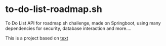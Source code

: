 # to-do-list-roadmap.sh
To Do List API for roadmap.sh challenge, made on Springboot, using many dependencies for security, database interaction and more....

This is a project based on [text](https://roadmap.sh/projects/todo-list-api)
